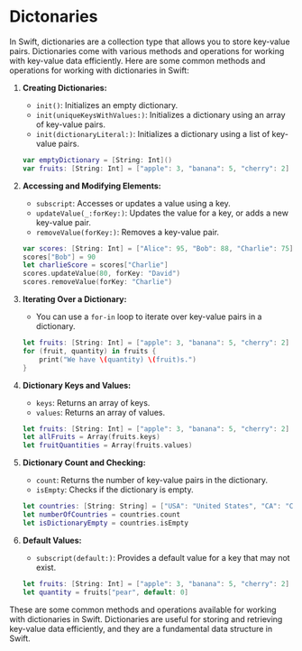 # Dictonaries
In Swift, dictionaries are a collection type that allows you to store key-value pairs. Dictionaries come with various methods and operations for working with key-value data efficiently. Here are some common methods and operations for working with dictionaries in Swift:

1. **Creating Dictionaries:**

   - `init()`: Initializes an empty dictionary.
   - `init(uniqueKeysWithValues:)`: Initializes a dictionary using an array of key-value pairs.
   - `init(dictionaryLiteral:)`: Initializes a dictionary using a list of key-value pairs.

   ```swift
   var emptyDictionary = [String: Int]()
   var fruits: [String: Int] = ["apple": 3, "banana": 5, "cherry": 2]
   ```

2. **Accessing and Modifying Elements:**

   - `subscript`: Accesses or updates a value using a key.
   - `updateValue(_:forKey:)`: Updates the value for a key, or adds a new key-value pair.
   - `removeValue(forKey:)`: Removes a key-value pair.

   ```swift
   var scores: [String: Int] = ["Alice": 95, "Bob": 88, "Charlie": 75]
   scores["Bob"] = 90
   let charlieScore = scores["Charlie"]
   scores.updateValue(80, forKey: "David")
   scores.removeValue(forKey: "Charlie")
   ```

3. **Iterating Over a Dictionary:**

   - You can use a `for-in` loop to iterate over key-value pairs in a dictionary.

   ```swift
   let fruits: [String: Int] = ["apple": 3, "banana": 5, "cherry": 2]
   for (fruit, quantity) in fruits {
       print("We have \(quantity) \(fruit)s.")
   }
   ```

4. **Dictionary Keys and Values:**

   - `keys`: Returns an array of keys.
   - `values`: Returns an array of values.

   ```swift
   let fruits: [String: Int] = ["apple": 3, "banana": 5, "cherry": 2]
   let allFruits = Array(fruits.keys)
   let fruitQuantities = Array(fruits.values)
   ```

5. **Dictionary Count and Checking:**

   - `count`: Returns the number of key-value pairs in the dictionary.
   - `isEmpty`: Checks if the dictionary is empty.

   ```swift
   let countries: [String: String] = ["USA": "United States", "CA": "Canada"]
   let numberOfCountries = countries.count
   let isDictionaryEmpty = countries.isEmpty
   ```

6. **Default Values:**

   - `subscript(default:)`: Provides a default value for a key that may not exist.

   ```swift
   let fruits: [String: Int] = ["apple": 3, "banana": 5, "cherry": 2]
   let quantity = fruits["pear", default: 0]
   ```

These are some common methods and operations available for working with dictionaries in Swift. Dictionaries are useful for storing and retrieving key-value data efficiently, and they are a fundamental data structure in Swift.